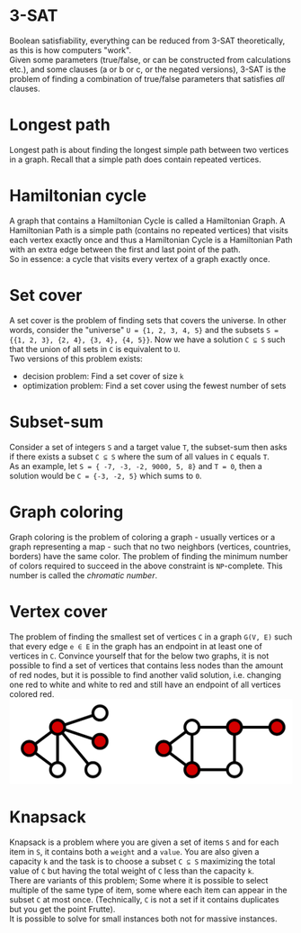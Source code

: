 # 3-SAT
Boolean satisfiability, everything can be reduced from 3-SAT theoretically, as this is how computers "work".  
Given some parameters (true/false, or can be constructed from calculations etc.), and some clauses (a or b or c, or the negated versions), 3-SAT is the problem of finding a combination of true/false parameters that satisfies *all* clauses.

# Longest path
Longest path is about finding the longest simple path between two vertices in a graph. Recall that a simple path does contain repeated vertices.

# Hamiltonian cycle
A graph that contains a Hamiltonian Cycle is called a Hamiltonian Graph. A Hamiltonian Path is a simple path (contains no repeated vertices) that visits each vertex exactly once and thus a Hamiltonian Cycle is a Hamiltonian Path with an extra edge between the first and last point of the path.  
So in essence: a cycle that visits every vertex of a graph exactly once.

# Set cover
A set cover is the problem of finding sets that covers the universe. In other words, consider the "universe" `U = {1, 2, 3, 4, 5}` and the subsets `S = {{1, 2, 3}, {2, 4}, {3, 4}, {4, 5}}`. Now we have a solution `C ⊆ S` such that the union of all sets in `C` is equivalent to `U`.  
Two versions of this problem exists:
- decision problem: Find a set cover of size `k`
- optimization problem: Find a set cover using the fewest number of sets

# Subset-sum
Consider a set of integers `S` and a target value `T`, the subset-sum then asks if there exists a subset `C ⊆ S` where the sum of all values in `C` equals `T`.  
As an example, let `S = { -7, -3, -2, 9000, 5, 8}` and `T = 0`, then a solution would be `C = {-3, -2, 5}` which sums to `0`.

# Graph coloring
Graph coloring is the problem of coloring a graph - usually vertices or a graph representing a map - such that no two neighbors (vertices, countries, borders) have the same color. The problem of finding the minimum number of colors required to succeed in the above constraint is `NP`-complete. This number is called the _chromatic number_.

# Vertex cover
The problem of finding the smallest set of vertices `C` in a graph `G(V, E)` such that every edge `e ∈ E` in the graph has an endpoint in at least one of vertices in `C`. Convince yourself that for the below two graphs, it is not possible to find a set of vertices that contains less nodes than the amount of red nodes, but it is possible to find another valid solution, i.e. changing one red to white and white to red and still have an endpoint of all vertices colored red.
![](vertex-cover.png)

# Knapsack
Knapsack is a problem where you are given a set of items `S` and for each item in `S`, it contains both a `weight` and a `value`. You are also given a capacity `k` and the task is to choose a subset `C ⊆ S` maximizing the total value of `C` but having the total weight of `C` less than the capacity `k`.  
There are variants of this problem; Some where it is possible to select multiple of the same type of item, some where each item can appear in the subset `C` at most once. (Technically, `C` is not a set if it contains duplicates but you get the point Frutte).  
It is possible to solve for small instances both not for massive instances.
